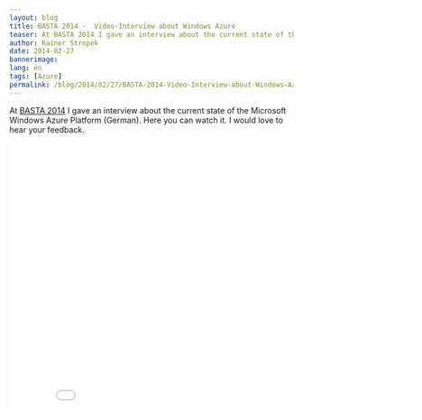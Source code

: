 ```yaml
---
layout: blog
title: BASTA 2014 -  Video-Interview about Windows Azure
teaser: At BASTA 2014 I gave an interview about the current state of the Microsoft Windows Azure Platform (German). Here you can watch it. I would love to hear your feedback.
author: Rainer Stropek
date: 2014-02-27
bannerimage: 
lang: en
tags: [Azure]
permalink: /blog/2014/02/27/BASTA-2014-Video-Interview-about-Windows-Azure
---
```


<p>At <a href="http://www.basta.net" target="_blank">BASTA 2014</a> I gave an interview about the current state of the Microsoft Windows Azure Platform (German). Here you can watch it. I would love to hear your feedback.</p><div class="videoWrapper">
  <iframe width="853" height="480" src="//www.youtube.com/embed/jRgzfBIU5rI?list=UU2X1sDzeThjT5RpUs7jIpzQ" frameborder="0" allowfullscreen="allowfullscreen"></iframe>
</div>